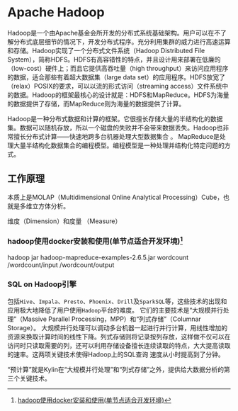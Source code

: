 # Apache Hadoop
<!-- @author DHJT 2020-02-21 -->
Hadoop是一个由Apache基金会所开发的分布式系统基础架构。用户可以在不了解分布式底层细节的情况下，开发分布式程序。充分利用集群的威力进行高速运算和存储。Hadoop实现了一个分布式文件系统（Hadoop Distributed File System），简称HDFS。HDFS有高容错性的特点，并且设计用来部署在低廉的（low-cost）硬件上；而且它提供高吞吐量（high throughput）来访问应用程序的数据，适合那些有着超大数据集（large data set）的应用程序。HDFS放宽了（relax）POSIX的要求，可以以流的形式访问（streaming access）文件系统中的数据。Hadoop的框架最核心的设计就是：HDFS和MapReduce。HDFS为海量的数据提供了存储，而MapReduce则为海量的数据提供了计算。

Hadoop是一种分布式数据和计算的框架。它很擅长存储大量的半结构化的数据集。数据可以随机存放，所以一个磁盘的失败并不会带来数据丢失。Hadoop也非常擅长分布式计算——快速地跨多台机器处理大型数据集合 。
MapReduce是处理大量半结构化数据集合的编程模型。编程模型是一种处理并结构化特定问题的方式。

## 工作原理
本质上是MOLAP（Multidimensional Online Analytical Processing）Cube，也就是多维立方体分析。

维度（Dimension）和度量 （Measure）

### hadoop使用docker安装和使用(单节点适合开发环境)[^1]
hadoop jar hadoop-mapreduce-examples-2.6.5.jar wordcount /wordcount/input /wordcount/output


### SQL on Hadoop引擎
包括`Hive`、`Impala`、`Presto`、`Phoenix`、`Drill`及`SparkSQL`等，这些技术的出现和应用极大地降低了用户使用`Hadoop`平台的难度。
它们的主要技术是“大规模并行处理”（Massive Parallel Processing，MPP）和“列式存储”（Columnar Storage）。
大规模并行处理可以调动多台机器一起进行并行计算，用线性增加的资源来换取计算时间的线性下降。列式存储则将记录按列存放，这样做不仅可以在访问时只读取需要的列，还可以利用存储设备擅长连续读取的特点，大大提高读取的速率。这两项关键技术使得Hadoop上的SQL查询 速度从小时提高到了分钟。

“预计算”就是Kylin在“大规模并行处理”和“列式存储”之外，提供给大数据分析的第三个关键技术。

[^1]: [hadoop使用docker安装和使用(单节点适合开发环境)](https://blog.csdn.net/qq_16563637/article/details/81702633)